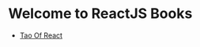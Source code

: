 # Welcome to ReactJS Books

<!-- {::comment}
Please kindly follow this structure when you are contributing
{:/comment} -->

<!-- // List everything in alphabetical order (A - Z)
// List them as a direct link to the resource (No redirects) -->

<!-- - [Title of the book pdf](direct link to the book) -->

- [Tao Of React](https://drive.google.com/file/d/1DAuQR9zNc9StCLBf9Zy2l6JJuy3Kuf0M/view?usp=share_link)
